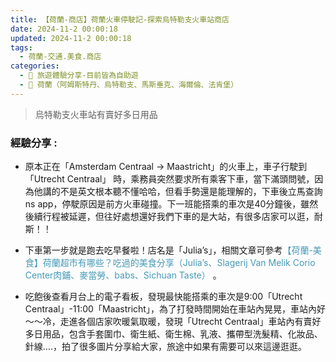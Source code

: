 ```yaml
---
title: 【荷蘭-商店】荷蘭火車停駛記-探索烏特勒支火車站商店 
date: 2024-11-2 00:00:18
updated: 2024-11-2 00:00:18
tags:
  - 荷蘭-交通.美食.商店
categories: 
  - 🌴 旅遊體驗分享-目前皆為自助遊
  - 🥥 荷蘭（阿姆斯特丹、烏特勒支、馬斯垂克、海爾倫、法肯堡）
---
```

> 烏特勒支火車站有賣好多日用品 
<!-- more -->
### 經驗分享 : 
+ 原本正在「Amsterdam Centraal -> Maastricht」的火車上，車子行駛到「Utrecht Centraal」 時，乘務員突然要求所有乘客下車，當下滿頭問號，因為他講的不是英文根本聽不懂哈哈，但看手勢還是能理解的，下車後立馬查詢 ns app，停駛原因是前方火車碰撞。下一班能搭乘的車次是40分鐘後，雖然後續行程被延遲，但往好處想還好我們下車的是大站，有很多店家可以逛，耐斯！！

+ 下車第一步就是跑去吃早餐啦！店名是「Julia’s」，相關文章可參考<font color=#4599B6>【荷蘭-美食】荷蘭超市有哪些？吃過的美食分享（Julia’s、Slagerij Van Melik Corio Center肉鋪、麥當勞、babs、Sichuan Taste） </font>。
+ 吃飽後查看月台上的電子看板，發現最快能搭乘的車次是9:00「Utrecht Centraal」-11:00「Maastricht」，為了打發時間開始在車站內晃晃，車站內好～～冷，走進各個店家吹暖氣取暖，發現「Utrecht Centraal」車站內有賣好多日用品，包含手套圍巾、衛生紙、衛生棉、乳液、攜帶型洗髮精、化妝品、針線….，拍了很多圖片分享給大家，旅途中如果有需要可以來這邊逛逛。